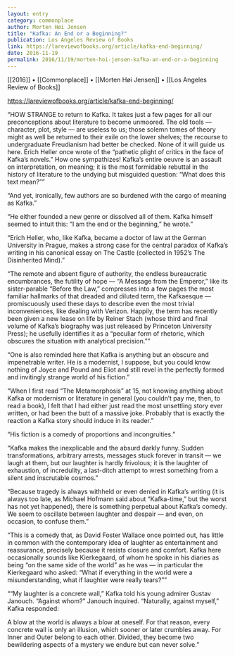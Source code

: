 ```yaml
---
layout: entry
category: commonplace
author: Morten Høi Jensen
title: "Kafka: An End or a Beginning?"
publication: Los Angeles Review of Books
link: https://lareviewofbooks.org/article/kafka-end-beginning/
date: 2016-11-19
permalink: 2016/11/19/morten-hoi-jensen-kafka-an-end-or-a-beginning
---
```


[[2016]] • [[Commonplace]] • [[Morten Høi Jensen]] • [[Los Angeles Review of Books]]

https://lareviewofbooks.org/article/kafka-end-beginning/

“HOW STRANGE to return to Kafka. It takes just a few pages for all our preconceptions about literature to become unmoored. The old tools — character, plot, style — are useless to us; those solemn tomes of theory might as well be returned to their exile on the lower shelves; the recourse to undergraduate Freudianism had better be checked. None of it will guide us here. Erich Heller once wrote of the “pathetic plight of critics in the face of Kafka’s novels.” How one sympathizes! Kafka’s entire oeuvre is an assault on interpretation, on meaning; it is the most formidable rebuttal in the history of literature to the undying but misguided question: “What does this text mean?””

“And yet, ironically, few authors are so burdened with the cargo of meaning as Kafka.”

“He either founded a new genre or dissolved all of them. Kafka himself seemed to intuit this: “I am the end or the beginning,” he wrote.”

“Erich Heller, who, like Kafka, became a doctor of law at the German University in Prague, makes a strong case for the central paradox of Kafka’s writing in his canonical essay on The Castle (collected in 1952’s The Disinherited Mind).”

“The remote and absent figure of authority, the endless bureaucratic encumbrances, the futility of hope — “A Message from the Emperor,” like its sister-parable “Before the Law,” compresses into a few pages the most familiar hallmarks of that dreaded and diluted term, the Kafkaesque — promiscuously used these days to describe even the most trivial inconveniences, like dealing with Verizon. Happily, the term has recently been given a new lease on life by Reiner Stach (whose third and final volume of Kafka’s biography was just released by Princeton University Press); he usefully identifies it as a “peculiar form of rhetoric, which obscures the situation with analytical precision.””

“One is also reminded here that Kafka is anything but an obscure and impenetrable writer. He is a modernist, I suppose, but you could know nothing of Joyce and Pound and Eliot and still revel in the perfectly formed and invitingly strange world of his fiction.”

“When I first read “The Metamorphosis” at 15, not knowing anything about Kafka or modernism or literature in general (you couldn’t pay me, then, to read a book), I felt that I had either just read the most unsettling story ever written, or had been the butt of a massive joke. Probably that is exactly the reaction a Kafka story should induce in its reader.”

“His fiction is a comedy of proportions and incongruities.”

“Kafka makes the inexplicable and the absurd darkly funny. Sudden transformations, arbitrary arrests, messages stuck forever in transit — we laugh at them, but our laughter is hardly frivolous; it is the laughter of exhaustion, of incredulity, a last-ditch attempt to wrest something from a silent and inscrutable cosmos.”

“Because tragedy is always withheld or even denied in Kafka’s writing (it is always too late, as Michael Hofmann said about “Kafka-time,” but the worst has not yet happened), there is something perpetual about Kafka’s comedy. We seem to oscillate between laughter and despair — and even, on occasion, to confuse them.”

“This is a comedy that, as David Foster Wallace once pointed out, has little in common with the contemporary idea of laughter as entertainment and reassurance, precisely because it resists closure and comfort. Kafka here occasionally sounds like Kierkegaard, of whom he spoke in his diaries as being “on the same side of the world” as he was — in particular the Kierkegaard who asked: “What if everything in the world were a misunderstanding, what if laughter were really tears?””

““My laughter is a concrete wall,” Kafka told his young admirer Gustav Janouch. “Against whom?” Janouch inquired. “Naturally, against myself,” Kafka responded:

A blow at the world is always a blow at oneself. For that reason, every concrete wall is only an illusion, which sooner or later crumbles away. For Inner and Outer belong to each other. Divided, they become two bewildering aspects of a mystery we endure but can never solve.”

